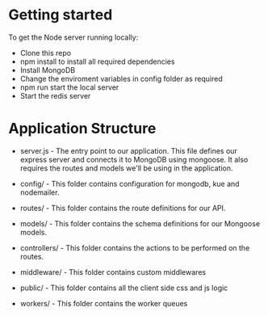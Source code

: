 # Getting started

To get the Node server running locally:

- Clone this repo
- npm install to install all required dependencies
- Install MongoDB
- Change the enviroment variables in config folder as required
- npm run start the local server
- Start the redis server

# Application Structure

- server.js - The entry point to our application. This file defines our express server and connects it to MongoDB using mongoose. It also requires the routes and models we'll be using in the application.

- config/ - This folder contains configuration for mongodb, kue and nodemailer.
- routes/ - This folder contains the route definitions for our API.
- models/ - This folder contains the schema definitions for our Mongoose models.
- controllers/ - This folder contains the actions to be performed on the routes.
- middleware/ - This folder contains custom middlewares
- public/ - This folder contains all the client side css and js logic
- workers/ - This folder contains the worker queues
